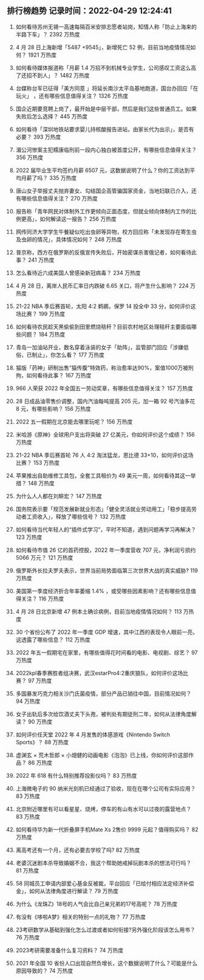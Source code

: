 
## 排行榜趋势 记录时间：2022-04-29 12:24:41
  
  1. 如何看待苏州无锡一高速每隔百米安排志愿者站岗，知情人称「防止上海来的半路下车」？ 2392 万热度
    
  2. 4 月 28 日上海新增「5487 +9545」，新增死亡 52 例，目前当地疫情情况如何？ 1921 万热度
    
  3. 如何看待媒体报道称「月薪 1.4 万招不到机械专业学生，公司感叹工资这么高了还招不到人」？ 1482 万热度
    
  4. 台媒称台军已征得「美方同意 」将延长南沙太平岛基地跑道，国台办回应「在玩火」 ，还有哪些信息值得关注？ 1326 万热度
    
  5. 国企近期要竞聘上岗了，最开始是中层干部，然后是我们这些普通员工。如果失败后怎么选择？ 445 万热度
    
  6. 如何看待「深圳地铁站要求婴儿持核酸报告进站，由家长代为出示」，是否有必要？ 393 万热度
    
  7. 湄公河惨案主犯糯康临刑前一段内心独白被首度公开，有哪些信息值得关注？ 356 万热度
    
  8. 2022 届毕业生平均签约月薪 6507 元，这数据说明了什么？你的工资达到平均月薪了吗？ 335 万热度
    
  9. 唐山女子举报丈夫抛弃妻女、勾结国企高管骗国家资金，当地妇联已介入，还有哪些信息值得关注？ 270 万热度
    
  10. 报告称「青年网民对体制外工作更倾向正面态度，但就业倾向体制内工作的比例更高」，如何解读这一报告？ 256 万热度
    
  11. 网传同济大学学生午餐疑似吃出虫卵等异物，校方回应称「未发现存在寄生虫及虫卵的情况」，具体情况如何？ 248 万热度
    
  12. 普京称，西方在俄罗斯的反俄宣传失败后，开始密谋杀害俄记者，如何看待此事？ 241 万热度
    
  13. 怎么看待近六成美国人曾感染新冠病毒？ 234 万热度
    
  14. 4 月 28 日，离岸人民币汇率日内跌破 6.65 关口，将产生什么影响？ 224 万热度
    
  15. 21-22 NBA 季后赛首轮，太阳 4:2 鹈鹕，保罗 14 投全中 33 分，如何评价这场比赛？ 199 万热度
    
  16. 如何看待农民趁天黑偷偷到田里燃烧秸秆？目前农村地区处理秸秆主要面临哪些问题？ 184 万热度
    
  17. 青岛一加油站开业，数名穿着泳装的女子「助阵」，监管部门回应「涉嫌低俗，已制止」，你怎么看？ 177 万热度
    
  18. 猫版「药神」研制出售“猫传腹”特效药，称治愈率达90%，案值1000万被刑拘，如何看待此事？ 167 万热度
    
  19. 966 人荣获 2022 年全国五一劳动奖章，有哪些信息值得关注？ 157 万热度
    
  20. 28 日成品油零售价调整，国内汽油每吨提高 205 元，加一箱 92 号汽油多花 8 元，有哪些影响？ 156 万热度
    
  21. 2022 五一假期在北京能去哪里玩呢？ 156 万热度
    
  22. 米哈游《原神》全球用户支出将突破 27 亿美元，你如何评价这个成绩？ 156 万热度
    
  23. 21-22 NBA 季后赛首轮 76 人 4:2 淘汰猛龙，恩比德 33+10，如何评价这场比赛？ 153 万热度
    
  24. 苹果推出自助维修工具包，全套工具租价为 49 美元一周，如何看待其这一举措？ 148 万热度
    
  25. 为什么人人都在刘畊宏？ 147 万热度
    
  26. 国务院表示要「规范发展新就业形态」「健全灵活就业劳动用工」「稳步提高劳动者工资收入」，释放了哪些信号？ 132 万热度
    
  27. 如何看待当代年轻人的“插件式学习”，平时不知道，遇到问题再学习再解决？ 123 万热度
    
  28. 如何看待市值 26 亿的首药控股，2022 年一季度营收 707 元，净利润亏损约 5066 万元？ 121 万热度
    
  29. 俄罗斯外长拉夫罗夫表示，世界当前局势面临第三次世界大战的真实威胁? 119 万热度
    
  30. 美国第一季度经济折合年率萎缩 1.4% ，或受哪些因素影响？还有哪些信息值得关注？ 116 万热度
    
  31. 4 月 28 日北京新增 47 例本土确诊病例，目前当地疫情情况如何？ 113 万热度
    
  32. 30 个省份公布了 2022 年一季度 GDP 增速，其中江西的表现令人眼前一亮，这透露了哪些信息？ 112 万热度
    
  33. 2022 年五一假期宅在家里，有哪些值得花时间看的电影、电视剧、综艺？ 97 万热度
    
  34. 2022kpl春季赛胜者组决赛，武汉estarPro4:2重庆狼队，如何评价这场比赛？ 97 万热度
    
  35. 多国暴发巧克力相关沙门氏菌疫情，部分产品已销往中国，目前情况如何？ 94 万热度
    
  36. 女子出轨后多次给饮酒丈夫下头孢，被判处有期徒刑二年，如何从法律角度解读？ 90 万热度
    
  37. 如何评价任天堂 2022 年 4 月发售的体感游戏《Nintendo Switch Sports》？ 88 万热度
    
  38. 虚渊玄 × 荒木哲郎 × 小畑健的动画电影《泡泡》已上线，你如何评价这部作品？ 86 万热度
    
  39. 2022 年 618 有什么特别推荐投影仪吗？ 83 万热度
    
  40. 上海微电子的 90 纳米光刻机已经通过了验收，现在在哪个公司有实际应用？ 83 万热度
    
  41. 北京附近哪里有可以看星星、烧烤，停车的有山有水可以过夜的露营地点？ 83 万热度
    
  42. 如何看待华为新一代折叠屏手机Mate Xs 2售价 9999 元起？值得购买吗？ 82 万热度
    
  43. 离高考还有一个月，还有必要去学校了吗? 82 万热度
    
  44. 老婆沉迷剧本杀导致婚姻不合，我这个帮助她戒掉玩剧本杀的想法可行吗？ 81 万热度
    
  45. 58 同城员工申请内部爱心基金反被裁，平台回应「已给付相应法定经济补偿金」，如何从法律角度进行解读？ 79 万热度
    
  46. 为什么《龙珠Z》18号的人气会比自己亲兄弟的17号高呢？ 78 万热度
    
  47. 有没有《哆啦A梦》相关的特别一点的礼物？ 77 万热度
    
  48. 23考研数学从基础到强化怎么过渡或者如何衔接?另外强化阶段该怎么用书？ 76 万热度
    
  49. 2023考研需要准备什么复习资料？ 74 万热度
    
  50. 2021 年全国 10 省份人口出现自然负增长，这个数据说明了什么？可能是什么原因导致的？ 74 万热度
    